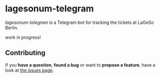 # lagesonum-telegram

*lagesonum-telegram* is a Telegram bot for tracking the tickets at LaGeSo Berlin.

work in progress!



## Contributing

If you **have a question**, **found a bug** or want to **propose a feature**, have a look at [the issues page](https://github.com/derhuerst/lagesonum-telegram/issues).
